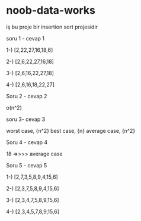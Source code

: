 # noob-data-works
iş bu  proje bir insertion sort projesidir



soru 1 - cevap 1

1-)  [2,22,27,16,18,6]

2-)  [2,6,22,27,16,18]

3-)  [2,6,16,22,27,18]

4-)  [2,6,16,18,22,27]


Soru 2 - cevap 2

o(n^2)

soru 3- cevap 3

worst case, {n^2} best case, {n} average case, {n^2}


Soru 4 - cevap 4

18 =>>>>    average case

Soru 5 - cevap 5

1-)  [2,7,3,5,8,9,4,15,6]

2-)  [2,3,7,5,8,9,4,15,6]

3-)  [2,3,4,7,5,8,9,15,6]

4-)  [2,3,4,5,7,8,9,15,6]
